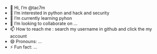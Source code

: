 - 👋 Hi, I’m @tac7m
- 👀 I’m interested in python and hack and security
- 🌱 I’m currently learning pyhon
- 💞️ I’m looking to collaborate on ...
- 📫 How to reach me : search my username in github and click the my account 
- 😄 Pronouns: ...
- ⚡ Fun fact: ...

<!---
tac7m/tac7m is a ✨ special ✨ repository because its `README.md` (this file) appears on your GitHub profile.
You can click the Preview link to take a look at your changes.
--->
